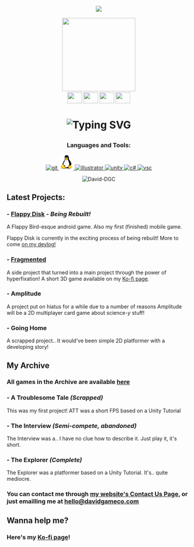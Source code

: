 <p align="center"> <a href="https://u8views.com/github/David-DGC"><img src="https://u8views.com/api/v1/github/profiles/77833819/views/day-week-month-total-count.svg"></a> </p>

<p align="center">
  <img src="https://davidgameco.com/wp-content/uploads/2022/06/LogoPride512outlined.png" width="200" height="200" />
  <br>
  <img src="https://flagicons.lipis.dev/flags/4x3/it.svg" width="40" height="30" />
  <img src="https://flagicons.lipis.dev/flags/4x3/gb.svg" width="40" height="30" />
  <img src="https://flagicons.lipis.dev/flags/4x3/fr.svg" width="40" height="30" />
  <img src="https://flagicons.lipis.dev/flags/4x3/pl.svg" width="40" height="30" />
  <h1 align="center"<a href="https://git.io/typing-svg"><img src="https://readme-typing-svg.demolab.com?font=Fira+Code&size=40&duration=2000&pause=500&color=ADBAC7&center=true&vCenter=true&width=870&height=40&lines=Hey!;I'm+David!;An+aspiring+game+dev;and+a+Comp-Sci+student" alt="Typing SVG" /></a>
</p>

<h3 align="center">Languages and Tools:</h3> <p align="center">
<a href="https://git-scm.com/" target="_blank"> <img src="https://www.vectorlogo.zone/logos/git-scm/git-scm-icon.svg" alt="git" width="40" height="40"/> </a>
<a href="https://www.linux.org/" target="_blank"> <img src="https://raw.githubusercontent.com/devicons/devicon/master/icons/linux/linux-original.svg" alt="linux" width="40" height="40"/> </a>
<a href="https://www.adobe.com/in/products/illustrator.html" target="_blank"> <img src="https://www.vectorlogo.zone/logos/adobe_illustrator/adobe_illustrator-icon.svg" alt="illustrator" width="40" height="40"/> </a>
<a href="https://unity.com/" target="_blank"> <img src="https://upload.vectorlogo.zone/logos/unity3d/images/562cc0fa-a6c4-45a3-8412-ef8bce616751.svg" alt="unity" width="40" height="40"/> </a> 
<a href="https://learn.microsoft.com/en-gb/dotnet/csharp/" target="_blank"> <img src="https://cdn.worldvectorlogo.com/logos/c--4.svg" alt="c#" width="40" height="40"/> </a>
<a href="https://code.visualstudio.com/" target="_blank"> <img src="https://upload.vectorlogo.zone/logos/visualstudio_code/images/a4381320-f83c-4a29-9db3-b241c1d096b1.svg" alt="vsc" width="40" height="40"/> </a> </p>


<!-- <p align="center"><img src="https://github-readme-stats.vercel.app/api/top-langs?username=David-DGC&show_icons=true&locale=en&layout=compact&theme=tokyonight" alt="David-DGC" /> -->

<!-- <p align="center"><img src="https://github-readme-stats.vercel.app/api?username=David-DGC&show_icons=true&locale=en&theme=ambient-gradient" alt="David-DGC" /></p> -->

<p align="center"><img src="https://github-readme-streak-stats.herokuapp.com?user=David-DGC&theme=tokyonight-duo" alt="David-DGC" /></p>

## Latest Projects:
### - [Flappy Disk](https://davidgameco.com#flappydisk) - **_Being Rebuilt!_**
 A Flappy Bird-esque android game.
 Also my first (finished) mobile game.
 
 Flappy Disk is currently in the exciting process of being
 rebuilt! More to come [on my devlog!](https://davidgameco.com/devlog)
### - [Fragmented](https://ko-fi.com/dgc)
 A side project that turned into a main project through the power of hyperfixation!
 A short 3D game available on my [Ko-fi page](https://ko-fi.com/dgc).
### - Amplitude
  A project put on hiatus for a while due to a number of reasons
  Amplitude will be a 2D multiplayer card game about science-_y_ stuff!
### - Going Home
 A scrapped project..
 It would've been simple 2D platformer with a developing story!

## My Archive
### All games in the Archive are available [here](https://davidgameco.com/archives)
### - A Troublesome Tale *(Scrapped)*
This was my first project!
ATT was a short FPS based on a Unity Tutorial
### - The Interview *(Semi-compete, abandoned)*
The Interview was a.. I have no clue how to describe it.
Just play it, it's short.
### - The Explorer _(Complete)_
The Explorer was a platformer based on a Unity Tutorial.
It's.. quite mediocre.

### You can contact me through **[my website's Contact Us Page](https://davidgameco.com/contact-us)**, or just emailling me at [hello@davidgameco.com](mailto:hello@davidgameco.com)

## Wanna help me?
 ### Here's my [Ko-fi page](https://ko-fi.com/dgc)!
